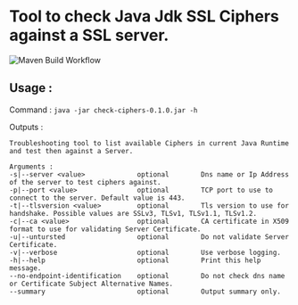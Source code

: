 # Tool to check Java Jdk SSL Ciphers against a SSL server.

![Maven Build Workflow](https://github.com/j-blomart/JavaCheckciphers/blob/master/.github/workflows/test-package.yaml/badge.svg)

## Usage : 

Command : `java -jar check-ciphers-0.1.0.jar -h`

Outputs : 
```
Troubleshooting tool to list available Ciphers in current Java Runtime and test then against a Server.

Arguments :
-s|--server <value>             optional        Dns name or Ip Address of the server to test ciphers against.
-p|--port <value>               optional        TCP port to use to connect to the server. Default value is 443.
-t|--tlsversion <value>         optional        Tls version to use for handshake. Possible values are SSLv3, TLSv1, TLSv1.1, TLSv1.2.
-c|--ca <value>                 optional        CA certificate in X509 format to use for validating Server Certificate.
-u|--untursted                  optional        Do not validate Server Certificate.
-v|--verbose                    optional        Use verbose logging.
-h|--help                       optional        Print this help message.
--no-endpoint-identification    optional        Do not check dns name or Certificate Subject Alternative Names.
--summary                       optional        Output summary only.
```